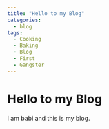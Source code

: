 ```yaml
---
title: "Hello to my Blog"
categories:
  - blog
tags:
  - Cooking
  - Baking
  - Blog
  - First
  - Gangster
---
```

# Hello to my Blog

I am babi and this is my blog.